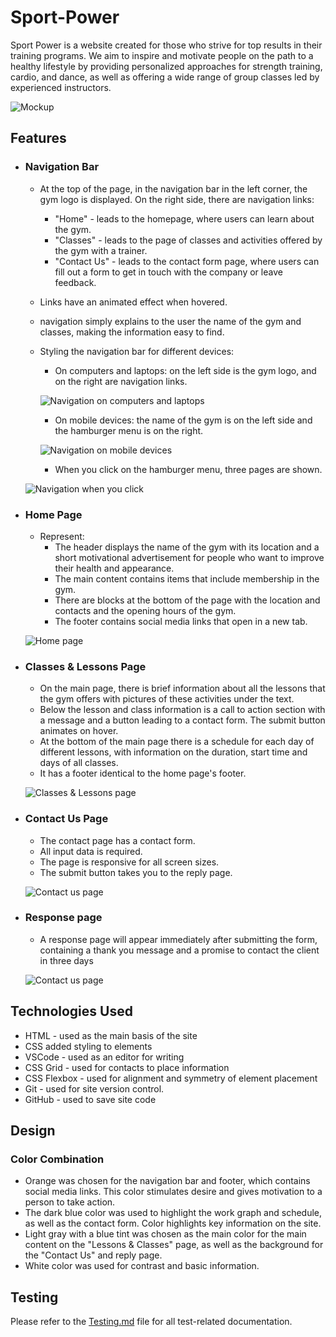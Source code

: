 # Sport-Power

Sport Power is a website created for those who strive for top results in their training programs. We aim to inspire and motivate people on the path to a healthy lifestyle by providing personalized approaches for strength training, cardio, and dance, as well as offering a wide range of group classes led by experienced instructors.

![Mockup](documentation/Responcive.jpg)

## Features
+ ### Navigation Bar
  - At the top of the page, in the navigation bar in the left corner, the gym logo is displayed. On the right side, there are navigation links:
     * "Home" - leads to the homepage, where users can learn about the gym.
     * "Classes" - leads to the page of classes and activities offered by the gym with a trainer.
     * "Contact Us" - leads to the contact form page, where users can fill out a form to get in touch with the company or leave feedback. 
   - Links have an animated effect when hovered.
   - navigation simply explains to the user the name of the gym and classes, making the information easy to find.
   - Styling the navigation bar for different devices:
     * On computers and laptops: on the left side is the gym logo, and on the right are navigation links.

      ![Navigation on computers and laptops](documentation/header.jpg)
     * On mobile devices: the name of the gym is on the left side and the hamburger menu is on the right.

      ![Navigation on mobile devices](documentation/on%20phone.jpg)
     * When you click on the hamburger menu, three pages are shown.

    ![Navigation when you click](documentation/click.jpg)

+ ### Home Page
  - Represent:
    * The header displays the name of the gym with its location and a short motivational advertisement for people who want to improve their health and appearance.
    * The main content contains items that include membership in the gym.
    * There are blocks at the bottom of the page with the location and contacts and the opening hours of the gym.
    * The footer contains social media links that open in a new tab.
  
   ![Home page](documentation/home.jpg)
+ ### Classes & Lessons Page
  - On the main page, there is brief information about all the lessons that the gym offers with pictures of these activities under the text.
  - Below the lesson and class information is a call to action section with a message and a button leading to a contact form. The submit button animates on hover.
  - At the bottom of the main page there is a schedule for each day of different lessons, with information on the duration, start time and days of all classes.
  - It has a footer identical to the home page's footer.

   ![Classes & Lessons page](documentation/classes.png)

+ ### Contact Us Page
  - The contact page has a contact form.
  - All input data is required.
  - The page is responsive for all screen sizes.
  - The submit button takes you to the reply page.

  ![Contact us page](documentation/contact%20us.png)

+ ### Response page
  - A response page will appear immediately after submitting the form, containing a thank you message and a promise to contact the client in three days

  ![Contact us page](documentation/Response.jpg)
  
## Technologies Used
- HTML - used as the main basis of the site
- CSS added styling to elements
- VSCode - used as an editor for writing
- CSS Grid - used for contacts to place information
- CSS Flexbox - used for alignment and symmetry of element placement
- Git - used for site version control.
- GitHub - used to save site code

## Design
### Color Combination
  - Orange was chosen for the navigation bar and footer, which contains social media links. This color stimulates desire and gives motivation to a person to take action.
  - The dark blue color was used to highlight the work graph and schedule, as well as the contact form. Color highlights key information on the site.
  - Light gray with a blue tint was chosen as the main color for the main content on the "Lessons & Classes" page, as well as the background for the "Contact Us" and reply page.
  - White color was used for contrast and basic information.


## Testing

Please refer to the [Testing.md](Testing.md) file for all test-related documentation.

